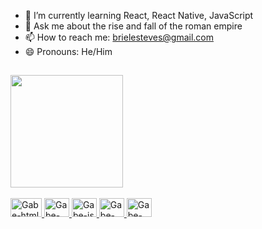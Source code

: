 

- 🌱 I’m currently learning React, React Native, JavaScript
- 💬 Ask me about the rise and fall of the roman empire
- 📫 How to reach me: brielesteves@gmail.com
- 😄 Pronouns: He/Him


##
  <div>
    <a href= "https://github.com/ichbingabe">
      <img height="180em" style ="max-width: 100%" src="https://github-readme-stats.vercel.app/api?username=ichbingabe&count_private=true&show_icons=true&theme=radical">
  </div>
 
 
  <div style="display: inline_block"><br>
    
  <img allign="center" alt="Gabe-html" height="30" width="50" src="https://cdn.jsdelivr.net/gh/devicons/devicon/icons/html5/html5-original.svg">
  <img allign="center" alt="Gabe-css" height="30" width="40" src="https://cdn.jsdelivr.net/gh/devicons/devicon/icons/css3/css3-original.svg">
  <img allign="center" alt="Gabe-js" height="30" width="40" src="https://cdn.jsdelivr.net/gh/devicons/devicon/icons/javascript/javascript-original.svg">
  <img allign="center" alt="Gabe-react" height="30" width="40" src="https://cdn.jsdelivr.net/gh/devicons/devicon/icons/react/react-original.svg">
  <img allign="center" alt="Gabe-csharp" height="30" width="40" src="https://cdn.jsdelivr.net/gh/devicons/devicon/icons/csharp/csharp-plain.svg">
  
  </div>
  

